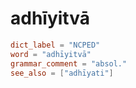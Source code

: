 # adhīyitvā

``` toml
dict_label = "NCPED"
word = "adhīyitvā"
grammar_comment = "absol."
see_also = ["adhīyati"]
```

